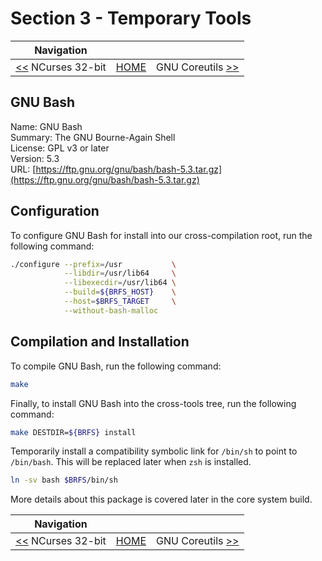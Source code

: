 # Section 3 - Temporary Tools

| Navigation |||
| --- | --- | ---: |
| [<<](./NCurses32bit.md) NCurses 32-bit | [HOME](../README.md) | GNU Coreutils [>>](./GNUCoreutils.md) |

## GNU Bash

Name: GNU Bash<br />
Summary: The GNU Bourne-Again Shell<br />
License: GPL v3 or later<br />
Version: 5.3<br />
URL: [https://ftp.gnu.org/gnu/bash/bash-5.3.tar.gz](https://ftp.gnu.org/gnu/bash/bash-5.3.tar.gz)<br />

## Configuration

To configure GNU Bash for install into our cross-compilation root, run the following command:

```bash
./configure --prefix=/usr           \
            --libdir=/usr/lib64     \
            --libexecdir=/usr/lib64 \
            --build=${BRFS_HOST}    \
            --host=$BRFS_TARGET     \
            --without-bash-malloc
```

## Compilation and Installation

To compile GNU Bash, run the following command:

```bash
make
```

Finally, to install GNU Bash into the cross-tools tree, run the following command:

```bash
make DESTDIR=${BRFS} install
```

Temporarily install a compatibility symbolic link for `/bin/sh` to point to `/bin/bash`. This will be replaced later when `zsh` is installed.

```bash
ln -sv bash $BRFS/bin/sh
```

More details about this package is covered later in the core system build.

| Navigation |||
| --- | --- | ---: |
| [<<](./NCurses32bit.md) NCurses 32-bit | [HOME](../README.md) | GNU Coreutils [>>](./GNUCoreutils.md) |
